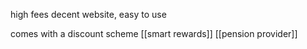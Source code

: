 high fees
decent website, easy to use

comes with a discount scheme  [[smart rewards]]
[[pension provider]]